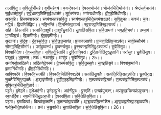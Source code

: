 

  
तत्स॑वि॒तुः। स॒वि॒तुर्वृ॑णीमहे। वृ॒णी॒म॒हेव॒यं। व॒यन्दे॒वस्य॑। दे॒वस्य॒भोज॑नं। भोज॑न॒मिति॒भोज॑नं।। श्रेष्ठं॑सर्व॒धात॑मं। स॒र्व॒धात॑मं॒तुरं॑। स॒र्व॒धात॑म॒मिति॑स॒र्व॒ऽधात॑मं। तुरं॒भग॑स्य। भग॑स्यधीमहि। धी॒म॒हीति॑धीमहि।।  
अस्य॒हि। हिस्वय॑शस्तरं। स्वय॑शस्तरंसवि॒तुः। स्वय॑शस्तर॒मिति॒स्वय॑शःऽतरं। स॒वि॒तुःकः। कश्च॑। च॒न। नप्रि॒यं। प्रि॒यमिति॑प्रि॒यं।। नमि॒नन्ति॑। मि॒नन्ति॑स्व॒राज्यं॑। स्व॒राज्य॒मिति॑स्व॒ऽराज्यं॑।।  
सहि। हिरत्ना॑नि। रत्ना॑निदा॒शुषे॑। दा॒शुषे॑सु॒वाति॑। सु॒वाति॑सवि॒ता। स॒वि॒ताभगः॑। भग॒इति॒भगः॑।। तम्भा॒गं। भा॒गञ्चि॒त्रं। चि॒त्रमी॑महे। ई॒म॒ह॒इती॑महे।।  
अ॒द्यानः॑। नो॒दे॒वः॒। दे॒व॒स्स॒वि॒तः॒। स॒वि॒तः॒प्र॒जाव॑त्। प्र॒जाव॑त्सावीः। प्र॒जाव॒दितिप्र॒जाऽव॑त्। सावी॒स्सौभ॑गं। सौभ॑ग॒मिति॒सौभ॑गं।। परा॑दु॒ष्वप्न्यं॑। दु॒ष्वप्न्यं॑सुव। दु॒स्स्वप्न्य॒मिति॑दुः॒ऽस्वप्न्यं॑। सु॒वेति॑सुव।।  
विश्वा॑निदेवः। दे॒व॒स्स॒वि॒तः॒। स॒वि॒त॒र्दु॒रि॒तानि॑। दु॒रि॒तानि॒परा॑। दु॒रि॒तानीति॑दुः॒ऽइ॒तानि॑। परा॑सुव। सु॒वेति॑सुव।। यद्भ॒द्रं। भ॒द्रन्तत्। तन्नः॑। नआसु॑व। आसु॑व। सु॒वेति॑सुव।। 25।।  
अना॑गसो॒अदि॑तये। अदि॑तयेदे॒वस्य॑। दे॒वस्य॑सवि॒तुः। स॒वि॒तुस्स॒वे। स॒वइति॑स॒वे।। विश्वा॑वा॒मानि॑। वा॒मानि॑धीमहि। धी॒म॒हीति॑धीमहि।।  
आवि॒श्वदे॑वं। वि॒श्वदे॑वं॒सत्प॑तिं। वि॒श्वदे॑व॒मिति॑वि॒श्वऽदे॑वं। सत्प॑तिंसू॒क्तैः। सत्प॑ति॒रिति॒सत्ऽप॑तिः। सू॒क्तैर॒द्य। सू॒क्तैरिति॑सु॒ऽउ॒क्तैः। अ॒द्यावृ॑णीमहे। वृ॒णी॒म॒ह॒इति॑वृणीमहे।। स॒त्यस॑वंसवि॒तारं॑। स॒त्यस॑व॒मिति॑स॒त्यऽस॑वं। स॒वि॒तार॒मिति॑स॒वि॒तारं॑।।  
यइ॒मे। इ॒मेउ॒भे। उ॒भेअह॑नी। उ॒भेइत्यु॒भे। अह॑नीपु॒रः। पु॒रएति॑। एत्यप्र॑युच्छन्। अप्र॑युच्छ॒न्नित्यप्र॑ऽयुच्छन्।। स्वा॒धीर्दे॒वः। स्वा॒धीरिति॑सु॒ऽआ॒धीः। दे॒वस्स॑वि॒ता। स॒वि॒तेति॑स॒वि॒ता।।  
यइ॒मा। इ॒माविश्वा॑। विश्वा॑जा॒तानि॑। ज॒तान्या॑श्रा॒वय॑ति। आ॒श्रा॒वय॑ति॒श्लोके॑न। आ॒श्रा॒वय॒तीत्या॒ऽश्रा॒वय॑ति। श्लोके॒नेति॒श्लोके॑न।। प्रच॑। च॒सु॒वाति॑। सु॒वाति॑सवि॒ता। स॒वि॒तेति॑स॒वि॒ता।। 26।।  
